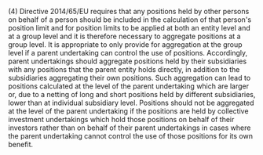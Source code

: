 (4) Directive 2014/65/EU requires that any positions held by other persons on behalf of a person should be included in the calculation of that person's position limit and for position limits to be applied at both an entity level and at a group level and it is therefore necessary to aggregate positions at a group level. It is appropriate to only provide for aggregation at the group level if a parent undertaking can control the use of positions. Accordingly, parent undertakings should aggregate positions held by their subsidiaries with any positions that the parent entity holds directly, in addition to the subsidiaries aggregating their own positions. Such aggregation can lead to positions calculated at the level of the parent undertaking which are larger or, due to a netting of long and short positions held by different subsidiaries, lower than at individual subsidiary level. Positions should not be aggregated at the level of the parent undertaking if the positions are held by collective investment undertakings which hold those positions on behalf of their investors rather than on behalf of their parent undertakings in cases where the parent undertaking cannot control the use of those positions for its own benefit.